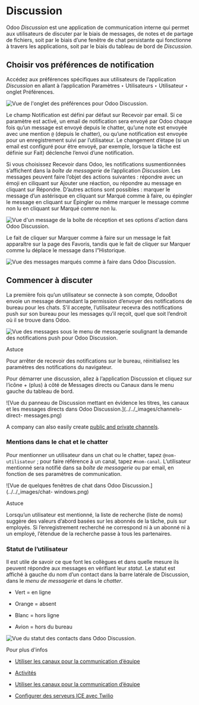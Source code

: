 # Discussion

Odoo _Discussion_ est une application de communication interne qui permet aux
utilisateurs de discuter par le biais de messages, de notes et de partage de
fichiers, soit par le biais d’une fenêtre de chat persistante qui fonctionne à
travers les applications, soit par le biais du tableau de bord de
_Discussion_.

## Choisir vos préférences de notification

Accédez aux préférences spécifiques aux utilisateurs de l’application
_Discussion_ en allant à l’application Paramètres ‣ Utilisateurs ‣ Utilisateur
‣ onglet Préférences.

![Vue de l'onglet des préférences pour Odoo
Discussion.](../../_images/preferences-user.png)

Le champ Notification est défini par défaut sur Recevoir par email. Si ce
paramètre est activé, un email de notification sera envoyé par Odoo chaque
fois qu’un message est envoyé depuis le chatter, qu’une note est envoyée avec
une mention `@` (depuis le chatter), ou qu’une notification est envoyée pour
un enregistrement suivi par l’utilisateur. Le changement d’étape (si un email
est configuré pour être envoyé, par exemple, lorsque la tâche est définie sur
Fait) déclenche l’envoi d’une notification.

Si vous choisissez Recevoir dans Odoo, les notifications susmentionnées
s’affichent dans la _boîte de messagerie_ de l’application _Discussion_. Les
messages peuvent faire l’objet des actions suivantes : répondre avec un émoji
en ciliquant sur Ajouter une réaction, ou répondre au message en cliquant sur
Répondre. D’autres actions sont possibles : marquer le message d’un astérisque
en cliquant sur Marqué comme à faire, ou épingler le message en cliquant sur
Épingler ou même marquer le message comme non lu en cliquant sur Marqué comme
non lu.

![Vue d'un message de la boîte de réception et ses options d'action dans Odoo
Discussion.](../../_images/reactions-discuss.png)

Le fait de cliquer sur Marquer comme à faire sur un message le fait apparaître
sur la page des Favoris, tandis que le fait de cliquer sur Marquer comme lu
déplace le message dans l”Historique.

![Vue des messages marqués comme à faire dans Odoo
Discussion.](../../_images/starred-messages.png)

## Commencer à discuter

La première fois qu’un utilisateur se connecte à son compte, OdooBot envoie un
message demandant la permission d’envoyer des notifications de bureau pour les
chats. S’il accepte, l’utilisateur recevra des notifications push sur son
bureau pour les messages qu’il reçoit, quel que soit l’endroit où il se trouve
dans Odoo.

![Vue des messages sous le menu de messagerie soulignant la demande des
notifications push pour Odoo Discussion.](../../_images/odoobot-push.png)

Astuce

Pour arrêter de recevoir des notifications sur le bureau, réinitialisez les
paramètres des notifications du navigateur.

Pour démarrer une discussion, allez à l’application Discussion et cliquez sur
l’icône \+ (plus) à côté de Messages directs ou Canaux dans le menu gauche du
tableau de bord.

![Vue du panneau de Discussion mettant en évidence les titres, les canaux et
les messages directs dans Odoo Discussion.](../../_images/channels-direct-
messages.png)

A company can also easily create [public and private
channels](discuss/team_communication.html).

### Mentions dans le chat et le chatter

Pour mentionner un utilisateur dans un chat ou le chatter, tapez `@nom-
utilisateur` ; pour faire référence à un canal, tapez `#nom-canal`.
L’utilisateur mentionné sera notifié dans sa _boîte de messagerie_ ou par
email, en fonction de ses paramètres de communication.

![Vue de quelques fenêtres de chat dans Odoo Discussion.](../../_images/chat-
windows.png)

Astuce

Lorsqu’un utilisateur est mentionné, la liste de recherche (liste de noms)
suggère des valeurs d’abord basées sur les abonnés de la tâche, puis sur
employés. Si l’enregistrement recherché ne correspond ni à un abonné ni à un
employé, l’étendue de la recherche passe à tous les partenaires.

### Statut de l’utilisateur

Il est utile de savoir ce que font les collègues et dans quelle mesure ils
peuvent répondre aux messages en vérifiant leur _statut_. Le statut est
affiché à gauche du nom d’un contact dans la barre latérale de Discussion,
dans le _menu de messagerie_ et dans le _chatter_.

  * Vert = en ligne

  * Orange = absent

  * Blanc = hors ligne

  * Avion = hors du bureau

![Vue du statut des contacts dans Odoo Discussion.](../../_images/status.png)

Pour plus d'infos

  * [Utiliser les canaux pour la communication d’équipe](discuss/team_communication.html)

  * [Activités](../essentials/activities.html)

  * [Utiliser les canaux pour la communication d’équipe](discuss/team_communication.html)
  * [Configurer des serveurs ICE avec Twilio](discuss/ice_servers.html)

